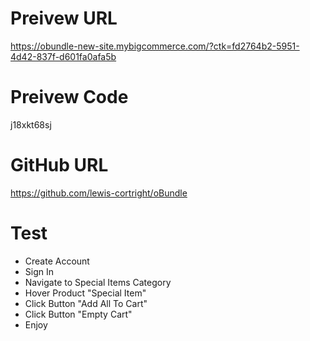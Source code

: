 # Preivew URL
https://obundle-new-site.mybigcommerce.com/?ctk=fd2764b2-5951-4d42-837f-d601fa0afa5b

# Preivew Code
j18xkt68sj

# GitHub URL
https://github.com/lewis-cortright/oBundle

# Test
- Create Account
- Sign In  
- Navigate to Special Items Category
- Hover Product "Special Item"
- Click Button "Add All To Cart"
- Click Button "Empty Cart"
- Enjoy 
